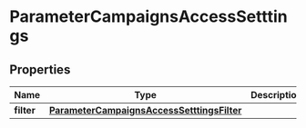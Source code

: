 

# ParameterCampaignsAccessSetttings


## Properties

| Name | Type | Description |
|------------ | ------------- | ------------- |
|**filter** | [**ParameterCampaignsAccessSetttingsFilter**](ParameterCampaignsAccessSetttingsFilter.md) |  |



